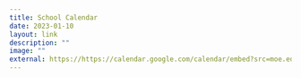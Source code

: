 ```yaml
---
title: School Calendar
date: 2023-01-10
layout: link
description: ""
image: ""
external: https://https://calendar.google.com/calendar/embed?src=moe.edu.sg_fi5rrjbclnlu9p4vkvlla4u7fg%40group.calendar.google.com&ctz=Asia%2FSingapore
---
```

